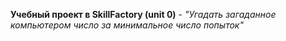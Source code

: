 **Учебный проект в SkillFactory (unit 0)** - *"Угадать загаданное компьютером число за минимальное число попыток"*
